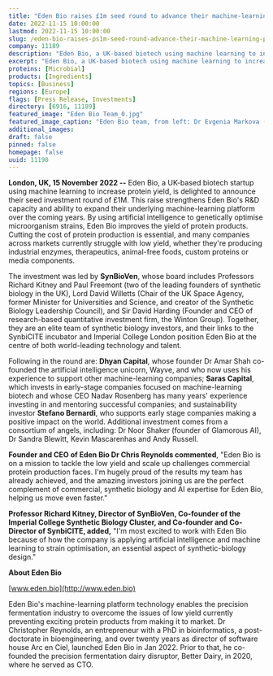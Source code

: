 ```yaml
---
title: "Eden Bio raises £1m seed round to advance their machine-learning platform"
date: 2022-11-15 10:00:00
lastmod: 2022-11-15 10:00:00
slug: /eden-bio-raises-ps1m-seed-round-advance-their-machine-learning-platform
company: 11189
description: "Eden Bio, a UK-based biotech using machine learning to increase protein yield, is delighted to announce their seed investment round of £1M."
excerpt: "Eden Bio, a UK-based biotech using machine learning to increase protein yield, is delighted to announce their seed investment round of £1M."
proteins: [Microbial]
products: [Ingredients]
topics: [Business]
regions: [Europe]
flags: [Press Release, Investments]
directory: [6916, 11189]
featured_image: "Eden Bio Team_0.jpg"
featured_image_caption: "Eden Bio team, from left: Dr Evgenia Markova (VP of Science), Dr Jack Ho (Strain Engineer), Jake Bowden (Lead Bioinformatician), Dr Rachel Shaw (COO), and Dr Chris Reynolds (CEO)."
additional_images:
draft: false
pinned: false
homepage: false
uuid: 11190
---
```

**London, UK, 15 November 2022 --** Eden Bio, a UK-based biotech startup
using machine learning to increase protein yield, is delighted to
announce their seed investment round of £1M. This raise strengthens Eden
Bio's R&D capacity and ability to expand their underlying
machine-learning platform over the coming years. By using artificial
intelligence to genetically optimise microorganism strains, Eden Bio
improves the yield of protein products. Cutting the cost of protein
production is essential, and many companies across markets currently
struggle with low yield, whether they're producing industrial enzymes,
therapeutics, animal-free foods, custom proteins or media components.

The investment was led by **SynBioVen**, whose board includes Professors
Richard Kitney and Paul Freemont (two of the leading founders of
synthetic biology in the UK), Lord David Willetts (Chair of the UK Space
Agency, former Minister for Universities and Science, and creator of the
Synthetic Biology Leadership Council), and Sir David Harding (Founder
and CEO of research-based quantitative investment firm, the Winton
Group). Together, they are an elite team of synthetic biology investors,
and their links to the SynbiCITE incubator and Imperial College London
position Eden Bio at the centre of both world-leading technology and
talent.

Following in the round are: **Dhyan Capital**, whose founder Dr Amar
Shah co-founded the artificial intelligence unicorn, Wayve, and who now
uses his experience to support other machine-learning companies; **Saras
Capital**, which invests in early-stage companies focused on
machine-learning biotech and whose CEO Nadav Rosenberg has many years'
experience investing in and mentoring successful companies; and
sustainability investor **Stefano Bernardi**, who supports early stage
companies making a positive impact on the world. Additional investment
comes from a consortium of angels, including: Dr Noor Shaker (founder of
Glamorous AI), Dr Sandra Blewitt, Kevin Mascarenhas and Andy Russell.

**Founder and CEO of Eden Bio Dr Chris Reynolds commented**, "Eden Bio
is on a mission to tackle the low yield and scale up challenges
commercial protein production faces. I'm hugely proud of the results my
team has already achieved, and the amazing investors joining us are the
perfect complement of commercial, synthetic biology and AI expertise for
Eden Bio, helping us move even faster."

**Professor Richard Kitney, Director of SynBioVen, Co-founder of the
Imperial College Synthetic Biology Cluster, and Co-founder and
Co-Director of SynbiCITE, added,** "I'm most excited to work with Eden
Bio because of how the company is applying artificial intelligence and
machine learning to strain optimisation, an essential aspect of
synthetic-biology design."

**About Eden Bio**

[www.eden.bio](http://www.eden.bio)

Eden Bio's machine-learning platform technology enables the precision
fermentation industry to overcome the issues of low yield currently
preventing exciting protein products from making it to market. Dr
Christopher Reynolds, an entrepreneur with a PhD in bioinformatics, a
post-doctorate in bioengineering, and over twenty years as director of
software house Arc en Ciel, launched Eden Bio in Jan 2022. Prior to
that, he co-founded the precision fermentation dairy disruptor, Better
Dairy, in 2020, where he served as CTO.
